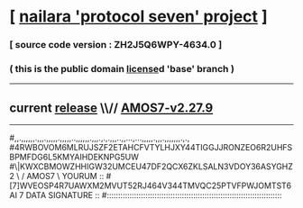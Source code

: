 
# [ [nailara 'protocol seven' project](http://nailara.network/) ]

### [ source code version : ZH2J5Q6WPY-4634.0 ]

### ( this is the public domain [license](../license)d 'base' branch )
---
## current [release](https://github.com/nailara-technologies/protocol-7/releases) \\\\// [AMOS7-v2.27.9](https://github.com/nailara-technologies/protocol-7/releases/tag/AMOS7-v2.27.9)
---

#,,.,,,,,,.,,,.,,,,,.,,,,,..,,,,,,.,,,.,.,.,,,..,,...,...,,,,,.,,,.,,,,,,,.,.,
#4RWBOVOM6MLRUJSZF2ETAHCFVTYLHJXY44TIGGJJRONZEO6R2UHFSBPMFDG6L5KMYAIHDEKNPG5UW
#\\\|KWXCBMOWZHHIGW32UMCEU47DF2QCX6ZKLSALN3VDOY36ASYGHZ2 \ / AMOS7 \ YOURUM ::
#\[7]WVEOSP4R7UAWXM2MVUT52RJ464V344TMVQC25PTVFPWJOMTST6AI 7  DATA SIGNATURE ::
#:::::::::::::::::::::::::::::::::::::::::::::::::::::::::::::::::::::::::::::

